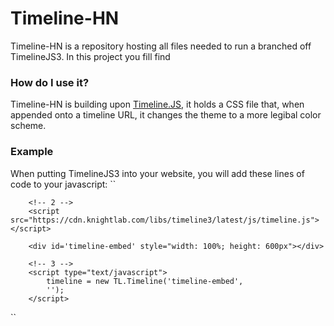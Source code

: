 # Timeline-HN

Timeline-HN is a repository hosting all files needed to run a branched off TimelineJS3. In this project you fill find 

### How do I use it?
Timeline-HN is building upon [Timeline.JS](https://timeline.knightlab.com/), it holds a CSS file that, when appended onto a timeline URL, it changes the theme to a more legibal color scheme. 

### Example
When putting TimelineJS3 into your website, you will add these lines of code to your javascript: 
``
        <link title="timeline-styles" rel="stylesheet" 
              href="https://cdn.knightlab.com/libs/timeline3/latest/css/timeline.css">

        <!-- 2 -->
        <script src="https://cdn.knightlab.com/libs/timeline3/latest/js/timeline.js"></script>

        <div id='timeline-embed' style="width: 100%; height: 600px"></div>

        <!-- 3 -->
        <script type="text/javascript">
            timeline = new TL.Timeline('timeline-embed',
            '');
        </script>
    
``